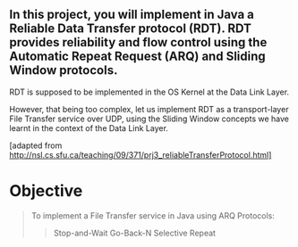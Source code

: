 ## In this project, you will implement in Java a Reliable Data Transfer protocol (RDT).  RDT provides reliability and flow control using the Automatic Repeat Request (ARQ) and Sliding Window protocols.
RDT is supposed to be implemented in the OS Kernel at the Data Link Layer.

However, that being too complex, let us implement RDT as a transport-layer File Transfer service over UDP, using the Sliding Window concepts we have learnt in the context of the Data Link Layer. 

[adapted from http://nsl.cs.sfu.ca/teaching/09/371/prj3_reliableTransferProtocol.html]

# Objective
> To implement a File Transfer service in Java using ARQ Protocols:
>> Stop-and-Wait
>> Go-Back-N
>> Selective Repeat